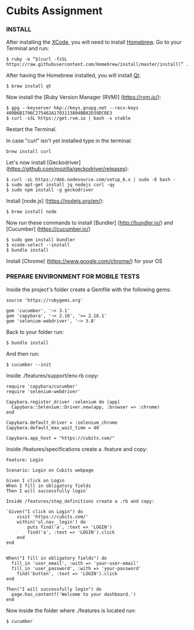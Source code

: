 # Cubits Assignment

### INSTALL 

After installing the [XCode](https://developer.apple.com/xcode/), you will need to install [Homebrew](https://brew.sh/). Go to your Terminal and run:

```
$ ruby -e “$(curl -fsSL https://raw.githubusercontent.com/Homebrew/install/master/install)” .
``` 

After having the Homebrew installed, you will install [Qt](https://www.qt.io/):

```
$ brew install qt
```

Now install the [Ruby Version Manager (RVM)] (https://rvm.io/):

```
$ gpg --keyserver hkp://keys.gnupg.net --recv-keys 409B6B1796C275462A1703113804BB82D39DC0E3
$ curl -sSL https://get.rvm.io | bash -s stable
```

Restart the Terminal.

In case "curl" isn't yet installed type in the terminal: 

```
brew install curl
```

Let's now install [Geckodriver] (https://github.com/mozilla/geckodriver/releases):

```
$ curl -sL https://deb.nodesource.com/setup_6.x | sudo -E bash -
$ sudo apt-get install jq nodejs curl -qy
$ sudo npm install -g geckodriver
```

Install [node.js] (https://nodejs.org/en/):

```
$ brew install node
```

Now run these commands to install [Bundler] (http://bundler.io/) and [Cucumber] (https://cucumber.io/)	

```
$ sudo gem install bundler
$ xcode-select --install
$ bundle install
```

Install [Chrome] (https://www.google.com/chrome/) for your OS

### PREPARE ENVIRONMENT FOR MOBILE TESTS

Inside the project's folder create a Gemfile with the following gems:

```
source 'https://rubygems.org'

gem 'cucumber', '~> 3.1'
gem 'capybara', '~> 2.16', '>= 2.16.1'
gem 'selenium-webdriver', '~> 3.8'
```

Back to your folder run:

```
$ bundle install
```

And then run:

```
$ cucumber --init
```

Inside ./features/support/env.rb copy:

```
require 'capybara/cucumber'
require 'selenium-webdriver'

Capybara.register_driver :selenium do |app|
  Capybara::Selenium::Driver.new(app, :browser => :chrome)
end

Capybara.default_driver = :selenium_chrome
Capybara.default_max_wait_time = 40
 	 
Capybara.app_host = "https://cubits.com/"
```

Inside /features/specifications create a .feature and copy:

```
Feature: Login

Scenario: Login on Cubits webpage   

Given I click on Login
When I fill in obligatory fields
Then I will successfully login`

Inside /features/step_definitions create a .rb and copy:

`Given("I click on Login") do
	visit 'https://cubits.com/'
	within('ul.nav__login') do
		puts find('a', :text => 'LOGIN')
		find('a', :text => 'LOGIN').click
	end
end


When("I fill in obligatory fields") do
  fill_in 'user_email', :with => 'your-user-email'
  fill_in 'user_password', :with => 'your-password'
  	find('button', :text => 'LOGIN').click
end

Then("I will successfully login") do
  page.has_content?('Welcome to your dashboard.')
end
```

Now inside the folder where ./features is located run:

```
$ cucumber
```


